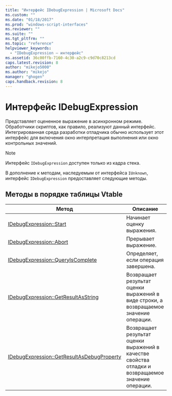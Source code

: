 ```yaml
---
title: "Интерфейс IDebugExpression | Microsoft Docs"
ms.custom: ""
ms.date: "01/18/2017"
ms.prod: "windows-script-interfaces"
ms.reviewer: ""
ms.suite: ""
ms.tgt_pltfrm: ""
ms.topic: "reference"
helpviewer_keywords: 
  - "IDebugExpression — интерфейс"
ms.assetid: 36c00ffb-7160-4c30-a2c9-c9d70c8213cd
caps.latest.revision: 8
author: "mikejo5000"
ms.author: "mikejo"
manager: "ghogen"
caps.handback.revision: 8
---
```

# Интерфейс IDebugExpression
Представляет оцененное выражение в асинхронном режиме.  Обработчики скриптов, как правило, реализуют данный интерфейс.  Интегрированная среда разработки отладчика обычно использует этот интерфейс для включения окно интерпретация выполнения или окно контрольных значений.  
  
> [!NOTE]
>  Интерфейс `IDebugExpression` доступен только из кадра стека.  
  
 В дополнение к методам, наследуемым от интерфейса `IUnknown`, интерфейс `IDebugExpression` предоставляет следующие методы.  
  
## Методы в порядке таблицы Vtable  
  
|Метод|Описание|  
|-----------|--------------|  
|[IDebugExpression::Start](../../winscript/reference/idebugexpression-start.md)|Начинает оценку выражения.|  
|[IDebugExpression::Abort](../../winscript/reference/idebugexpression-abort.md)|Прерывает выражение.|  
|[IDebugExpression::QueryIsComplete](../../winscript/reference/idebugexpression-queryiscomplete.md)|Определяет, если операция завершена.|  
|[IDebugExpression::GetResultAsString](../../winscript/reference/idebugexpression-getresultasstring.md)|Возвращает результат оценки выражений в виде строки, а возвращаемое значение операции.|  
|[IDebugExpression::GetResultAsDebugProperty](../../winscript/reference/idebugexpression-getresultasdebugproperty.md)|Возвращает результат оценки выражений в качестве свойства отладки и возвращаемое значение операции.|